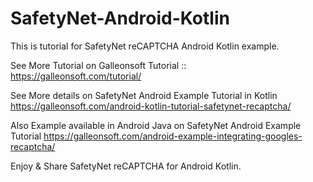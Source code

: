 # SafetyNet-Android-Kotlin
This is tutorial for SafetyNet reCAPTCHA Android Kotlin example.


See More Tutorial on Galleonsoft Tutorial ::  
https://galleonsoft.com/tutorial/


See More details on SafetyNet Android Example Tutorial in Kotlin
https://galleonsoft.com/android-kotlin-tutorial-safetynet-recaptcha/


Also Example available in Android Java on SafetyNet Android Example Tutorial
https://galleonsoft.com/android-example-integrating-googles-recaptcha/


Enjoy & Share SafetyNet reCAPTCHA for Android Kotlin.

